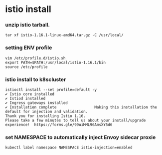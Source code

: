 # istio install

### unzip istio tarball.
```shell
tar xf istio-1.16.1-linux-amd64.tar.gz -C /usr/local/
```

### setting ENV profile
```shell
vim /etc/profile.d/istio.sh
export PATH=$PATH:/usr/local/istio-1.16.1/bin
source /etc/profile
```

### istio install to k8scluster
```shell
istioctl install --set profile=default -y
✔ Istio core installed
✔ Istiod installed
✔ Ingress gateways installed
✔ Installation complete                 Making this installation the default for injection and validation.
Thank you for installing Istio 1.16.
Please take a few minutes to tell us about your install/upgrade experience!  https://forms.gle/99uiMML96AmsXY5d6
```

### set NAMESPACE to automatically inject Envoy sidecar proxie
```shell
kubectl label namespace NAMESPACE istio-injection=enabled
```
